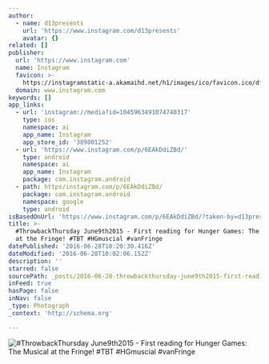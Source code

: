```yaml
---
author:
  - name: d13presents
    url: 'https://www.instagram.com/d13presents'
    avatar: {}
related: []
publisher:
  url: 'https://www.instagram.com'
  name: Instagram
  favicon: >-
    https://instagramstatic-a.akamaihd.net/h1/images/ico/favicon.ico/dfa85bb1fd63.ico
  domain: www.instagram.com
keywords: []
app_links:
  - url: 'instagram://media?id=1045963491074740317'
    type: ios
    namespace: ai
    app_name: Instagram
    app_store_id: '389801252'
  - url: 'https://www.instagram.com/p/6EAkDdiZBd/'
    type: android
    namespace: ai
    app_name: Instagram
    package: com.instagram.android
  - path: https/instagram.com/p/6EAkDdiZBd/
    package: com.instagram.android
    namespace: google
    type: android
isBasedOnUrl: 'https://www.instagram.com/p/6EAkDdiZBd/?taken-by=d13presents'
title: >-
  #ThrowbackThursday June9th2015 - First reading for Hunger Games: The Musical
  at the Fringe! #TBT #HGmuscial #vanFringe
datePublished: '2016-06-28T10:20:30.416Z'
dateModified: '2016-06-28T10:02:06.152Z'
description: ''
starred: false
sourcePath: _posts/2016-06-28-throwbackthursday-june9th2015-first-reading-for-hunger-ga.md
inFeed: true
hasPage: false
inNav: false
_type: Photograph
_context: 'http://schema.org'

---
```

![#ThrowbackThursday June9th2015 - First reading for Hunger Games: The Musical at the Fringe! #TBT #HGmuscial #vanFringe](https://scontent.cdninstagram.com/t51.2885-15/e35/11378291_472252629609907_740775205_n.jpg?ig_cache_key=MTA0NTk2MzQ5MTA3NDc0MDMxNw%3D%3D.2)